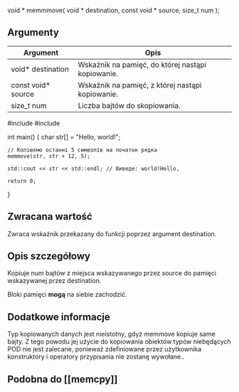 void * memmmove( void * destination, const void * source, size_t num );

## Argumenty

|Argument|Opis|
|---|---|
|void* destination|Wskaźnik na pamięć, do której nastąpi kopiowanie.|
|const void* source|Wskaźnik na pamięć, z której nastąpi kopiowanie.|
|size_t num|Liczba bajtów do skopiowania.|

#include <iostream>
#include <cstring>

int main() {
    char str[] = "Hello, world!";
    
    // Копіюємо останні 5 символів на початок рядка
    memmove(str, str + 12, 5);

    std::cout << str << std::endl; // Виведе: world!Hello, 
    
    return 0;
}

## Zwracana wartość

Zwraca wskaźnik przekazany do funkcji poprzez argument destination.  

## Opis szczegółowy

Kopiuje num bajtów z miejsca wskazywanego przez source do pamięci wskazywanej przez destination.  
  
Bloki pamięci **mogą** na siebie zachodzić.  

## Dodatkowe informacje

Typ kopiowanych danych jest nieistotny, gdyż memmove kopiuje same bajty. Z tego powodu jej użycie do kopiowania obiektów typów niebędących POD nie jest zalecane, ponieważ zdefiniowane przez użytkownika konstruktory i operatory przypisania nie zostanę wywołane..

## Podobna do [[memcpy]]
